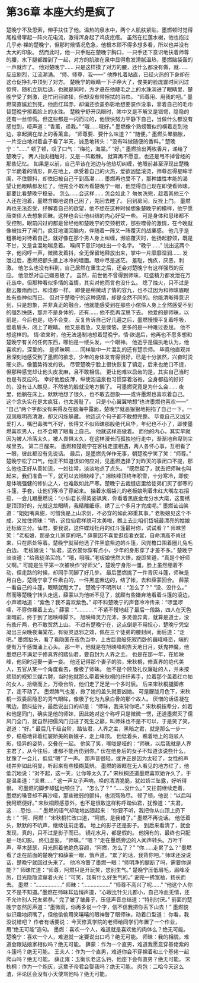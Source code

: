 # 第36章 本座大约是疯了
楚晚宁不及思索，伸手扶住了他。温热的泉水中，两个人肌肤紧贴，墨燃顿时觉得尾椎骨窜起一阵火花电流，激得浑身起了鸡皮疙瘩。
虽然在红莲水榭，他也抱过几乎赤·裸的楚晚宁，但那时候情况危急，他根本顾不得多想多看，所以也并没有太大的印象。
然而此时，他一只手贴在楚晚宁胸口，一只手还下意识地扶着师尊的腰，水下腿都蹭到了一起，对方的肌肤在泉中显得愈发滑腻温热，墨燃脑袋轰的一声就炸了。
他对楚晚宁……
只是这样摸了对方的腰，还什么都没有做，就……
反应剧烈，江流潮涌。
“师、师尊，我——”
他挣扎着站直，已经火热的下身却在这仓促挣扎中顶到了对方。
楚晚宁的眼睛一下子睁大了，俊美的脸庞霎时间闪过惊愕，随机立刻后退，也就是同时，方才悬在他睫毛之上的水珠淌进了眼睛里，楚晚宁受了刺激，连忙闭目欲揉，但却没有带擦拭的浴巾。
“师尊用、用我的吧。”
墨燃简直尴尬到死，他面红耳赤，却偏还欲盖弥彰地想要装作没事，拿着自己的毛巾替楚晚宁擦着脸上的水珠。
楚晚宁舒开凤眼时，眸中又是不解又是错愕，隐隐的还有一丝惊慌。但这些都是一闪而过的，他很快努力平静下自己，当做什么都没有感觉到，哑声道：“香薰，递我。”
“哦……哦好。”
墨燃像个熟螃蟹似的横着走到池边，拿起搁在岸上的香薰盒。
“师尊要、要什么味道？”
“随便。”
墨燃头晕脑胀，一片空白地对着盒子看了半天，诚恳地转头：“没有叫做随便的香料。”
楚晚宁：“……”
顿了顿，叹了口气：“梅花，海棠。”
“好。”
墨燃捡出两枚香片，递给了楚晚宁。
两人指尖相触时，又是一阵觳觫。
就算再不愿意，也还是甩不掉曾经的那些记忆。
如果是以前，自己早该在池边与他热切纠缠，他眼前甚至浮现出楚晚宁半跪着的情形，趴在地上，承受着自己的火热，爱欲凶猛滚烫，师尊忍得星眸半阖，不住颤抖，却依旧被自己干到高潮……
墨燃再也受不了，那种雄性本能的渴望让他眼睛都发红了。他完全不敢再看楚晚宁一眼，他觉得自己现在即使看师昧，都要比看楚晚宁稳妥。
怎么……会这样……
怎会如此？
匆匆洗完，趁着其他三个人还在泡着，墨燃含糊地说自己困了，先回去睡了。
回到房间，反拴上门。
墨燃再也无法忍受，纾解着自己的欲望，他不想在这种时候想象楚晚宁的模样，他宁愿唐突佳人去想象师昧。这样也会让他纠结的内心好受一些。
可是身体和思绪都不受控制，眼前闪过的都是曾经他和楚晚宁的交颈相欢，那些噬骨的激情，在今晚就像被拉开了闸门，疯狂地涌回脑内，伴随着一阵又一阵覆灭的战栗感。
他几乎是粗暴地对待着自己，就好像在那个男人身上纠缠，濒临覆灭时，他扬起脖颈，既是不甘，又是含混地喘息着。
喉间下意识地吐出一个名字。
“晚宁……”
说出这两个字，他闷哼一声，微微发着抖，全无保留地释放出来，掌中一片靡靡湿润……
发泄过后，墨燃把额头抵上冰冷的墙面。眼中尽是迷茫。
羞耻，愧疚，厌恶，刺激。
他怎么也没有料到，自己居然在重生之后，还会对楚晚宁有这样强烈的反应。
他忽然对自己嫌恶极了。
虽然，前世他不曾得到师昧，旺盛精力都发泄在万花丛中。但那种看似多情的滥情，其实对他而言也没什么。
熄了烛火，只不过是翻云覆雨而已，和谁都一样。
即使是稍微动了情的容九，也不过因为和师昧眉眼处有些神似而已。
但对于楚晚宁的这种感情，却是全然不同的。他能清晰得意识到，只是想象，并非真正的融合，他就能感受到在那些小倌伶人身上全然感受不到的强烈快感，那并不是身体的，还有……
他不愿再深思下去。
他爱的是师昧，以前是，今后也是，绝不会变。
反复告诉自己好几遍之后，墨燃慢慢平复着呼吸，蹙着眉头，闭上了眼睛。
他又是着急，又是懊恼，更多的是一种难过委屈。
他不想这样的。
情·欲来时，他无法遏制地想着楚晚宁。情·欲退后，他再也不愿多想和楚晚宁有关的任何东西，哪怕是一缕头发，一个眼神。
他近乎是偏执地认为，他喜欢的，深爱的。
是师昧啊……
同样脑中一片混乱的还有楚宗师。
毕竟他直观并且深刻地感受到了墨燃的欲念，少年的身体发育得很好，已是十分骇然，兴奋时烫硬火热，像蓄势待发的铁。
尽管楚晚宁脸上很快恢复了镇定，后来也绝口不提，但那种感觉却让他头皮发麻，且不敢相信。
更让他难以启齿的是，其实自己当时也是有反应的。
幸好他脸皮薄，纵使泡温泉也习惯穿着浴袍，全身都挡的好好的，没有让人瞧见，不然他的脸就没地方搁了。
可墨燃究竟是为什么会……
夜里，他躺在床上，默默地想了很久，也不敢去想象——或许墨燃也喜欢着自己。
这个念头实在是太疯狂，也太羞耻了。
只是小心翼翼地想“也许墨燃也喜欢——”
“自己”两个字都没有来得及在脑海中露面，楚晚宁就恶狠狠地把掐了自己一下。一双凤眼明亮清澈，却又闪烁躲藏。
他连这个句子都不敢想完整。
毕竟自己又凶又爱打人，嘴巴毒脾气不好，长得又不似师昧那般绝代风华，年纪也不小了，即使墨燃喜欢男人，也不会瞎了眼看上自己。
他就这样高傲着。
而他的内心，其实早就因为被人冷落太久，被人畏惧太久，在这样漫长而孤独地行走中，渐渐地自卑到尘埃里去。
第二日醒来。
墨燃和楚晚宁在客栈走道相遇，两人各怀心事，互相看了一眼，彼此都没有先说话。
最后，是墨燃先佯作无事，朝楚晚宁笑了笑：“师尊。”
楚晚宁松了口气，他正不知道该如何应对，见墨燃选择了对昨天的事闭口不提，那么他也正好从善如流，一如往常，淡淡地点了点头。
“既然起了，就去把师昧也叫起来，我们准备一下，就可以去旭映峰了。”
旭映峰顶终年积雪，十分寒冷，即使是体魄强健的修仙之人，也难敌如此严寒。楚晚宁去裁缝店里给徒弟们买了御寒的斗篷，手套，让他们等冷了穿起来。
抽着水烟袋儿的老板娘咧着朱红大嘴左右招揽，一会儿跟墨燃说：“小仙君长得英姿飒爽，你看着黑底金龙分水大麾，这蜀绣是顶顶好的，光就这龙眼睛，我精雕细琢，绣了三个多月才完成呢。”
墨燃讪讪笑道：“姐姐嘴真甜，可惜我是上山求剑，不必穿的如此郑重其事。”
老板娘见这个不成，又拉住师昧：“哟，这位仙君样貌可太美啦，瞧上去比咱们岱城最漂亮的姑娘还标致三分。仙君，要我说，这件蝶戏牡丹的红斗篷最衬你，试试看？”
师昧苦笑：“老板娘，那是女儿家穿的吧。”
薛蒙因不喜爱逛街看衣裳，自命清高不肯过来，只在原处等着。楚晚宁就替他选了件黑底紫边的斗篷，风兜檐口围着圈儿兔毛白边。
老板娘说：“仙君，这衣裳你穿有点小，少年的身形穿了才差不多。”
楚晚宁淡淡道：“给我徒弟买的。”
“哦，哦哦。”老板娘恍然大悟，旋即笑道，“真是个好师父啊。”
可能是生平第一次被唤作“好师父”，楚晚宁身形一僵，脸上虽然绷着不动，但走路的时候，却同手同脚了好几步。
最后墨燃挑了一件青灰斗篷，师昧是月白色，楚晚宁拿了件素白的，一件黑底紫边的，结了帐，去和薛蒙回合。
薛蒙一看自己的斗篷，眼睛就瞪大了。
楚晚宁不明所以：“怎么了？”
“没、没什么。”
然而等楚晚宁转头走远，薛蒙以为他听不见了，就颇有些嫌弃地看着斗篷的滚边，小声嘀咕道：“紫色？我不喜欢紫色。”
却不料楚晚宁的声音冷冷传来：“啰里啰嗦，不穿你裸着上去。”
薛蒙：“…………”
不紧不慢地赶了最后一段路，四人在天色渐暗前，终于到了旭映峰脚下。
旭映峰灵力充沛，多灵兽异禽，就算是道士，没有些斤两，也不敢贸然上山。
不过有楚晚宁在，这点倒是不用担心，楚晚宁凭空凝出三朵晚夜海棠花，有驱灵退邪之效，佩在三个徒弟的腰封间，而后道：“走吧。”
墨燃抬头，看了看隐匿在夜色当中，上古巨兽般死寂而卧的巍峨峰峦，端的便有万千感慨涌上心头。
那一年，他就是在旭映峰昭告天地日月，妖鬼神魔，他墨燃已不满足于修真界的踏仙君，要自封为人界之主。
也是在那一年，在旭映峰，他同时迎娶一妻一妾。
他还记得那个妻子的脸，宋秋桐，修真界的绝代美人，五官从某一个角度看去，像极了师昧。
他不是个顾及礼仪廉耻的人，并未按烦琐的规矩三媒六聘，当时他就那么牵着宋秋桐的纤纤素手，拉着那个盖着红巾帕的女人，拾级而上，万级台阶，他们走了足足一个多时辰。
后来宋秋桐腿脚疼了，走不动了。
墨燃脾气也差，掀了她的盖头就要凶她。
可是朦胧月色下，宋秋桐一双委屈隐忍的秀气眼眸，像极了化为九泉白骨的那个故人。
厌憎的话语凝在嘴边，颤抖些许，最后说出口的却是：
“师昧，我来背你吧。”
宋秋桐按辈分，如若和他是同门，确实是他的师妹，因此她对这个称呼只是微微一愣，还道墨燃灭了儒风门全门，就自然把儒风门归进了死生之巅，叫师妹也不是不可以，于是笑了笑，说道：“好。”
最后几千级台阶，踏仙君，人界之主，黑暗之君，就是那么一步一步，稳稳地背着红裳娇美的新娘子，走上峰顶。
他低着头，瞧着地上的斑驳人影，怪异的姿势，交叠在一起。
他笑了笑，喉咙是哑的：“师昧，以后我就是人界主君了，从今往后，谁都不能再伤到你。”
伏在他身后的女子不知道该说些什么，犹豫了一会儿，低低“嗯”了一声。
那声音很轻，或许正是因为太轻了，女性的声线并非如此明显，听起来有些模糊莫辨。
墨燃的眼眶在无人看见的地方红了，他低沉地说：“对不起，这一天，让你等太久了。”
宋秋桐还道墨燃喜欢她许久了，于是温柔道：“夫君……”
这一声女子声响，唤的清清脆脆，犹如娇兰坠露，好听得很。
可墨燃的脚步却猛地顿住了。
“怎么了？”
“……没什么。”
又往前继续走着，墨燃的嗓音却不再沙哑，那些微弱的颤抖，也消殇殆尽。
顿了顿，他说：“以后叫我阿燃便好。”
宋秋桐颇感意外，也不是很敢这样称呼踏仙君，犹豫道：“夫君，这……恐怕……”
墨燃的语气却陡地凶狠起来：“你要不听，我把你从山顶上扔下去！”
“阿、阿燃！”宋秋桐忙改口道，“阿燃，是我错了。”
墨燃不再说话。
他低着头，默默的不吭声，继续往前走着。
地上的影子还是影子。
到后来看清了，就会发现，真的，只不过是影子而已。
镜花水月，都是假的。
他拥有的，最终也只配是一场幻影。
终归虚妄。
“师昧。”
“嗯？”走在墨燃旁边的人闻声转头。万叶千声，草木瑟瑟，月光照着他绝色容颜，“阿燃，怎么了？”
“你……走累了么？”墨燃看了走在前面的楚晚宁和薛蒙一眼，悄声道，“累了的话，我背你吧。”
师昧还没说话，楚晚宁就回过头来了。
他冷冷瞥了墨燃一眼：“师明净的腿断了吗，需要你逞能？”
师昧忙道：“师尊，阿燃只是开玩笑，您别生气。”
楚晚宁压低眉毛，眉峰凌厉，目光隐隐流窜着火光：“可笑，我有什么好生气的。”
说完一拂宽袖，扬长而去。
墨燃：“………………”
师昧：“………………”
“师尊不高兴了呢……”
“他这个人你又不是不知道。”墨燃在师昧耳边悄声道，“心眼比针尖儿都小，自己冷血无情，还不允许别人兄友弟恭。”
完了皱了皱鼻子，压低声音总结道：“特别讨厌。”
前面的楚晚宁忽然厉声道：“墨微雨，你再多说一个字，信不信我把你丢下山去！”
墨燃貌似识趣地闭嘴了，但他偷偷用笑嘻嘻的眼神瞥了眼师昧，动着口型道：
你看，我没说错吧？
作者有话要说：
今天修真学院的老师给同学们布置了一个作业，用“绝无可能”造句。
墨燃：喜欢一个人，难道就是喜欢他的肉体么？绝无可能。
楚晚宁：喜欢一个人，难道就一定要说出口吗？绝无可能。
师昧：我的相貌，难道会跟姑娘家相似吗？绝无可能。
薛蒙：作为一个直男，难道我愿意穿基佬紫的斗篷吗？绝无可能。
王夫人：作为一个直男，难道你会不穿裸着和三个基佬一起爬山吗？绝无可能。
薛正雍：玉衡长老这么钙，他座下会有直男？绝无可能。
宋秋桐：作为一个炮灰，这辈子帝君会娶我吗？绝无可能。
肉包：二哈今天这么渣，评论区会没有小天使骂他吗？绝无可能。
